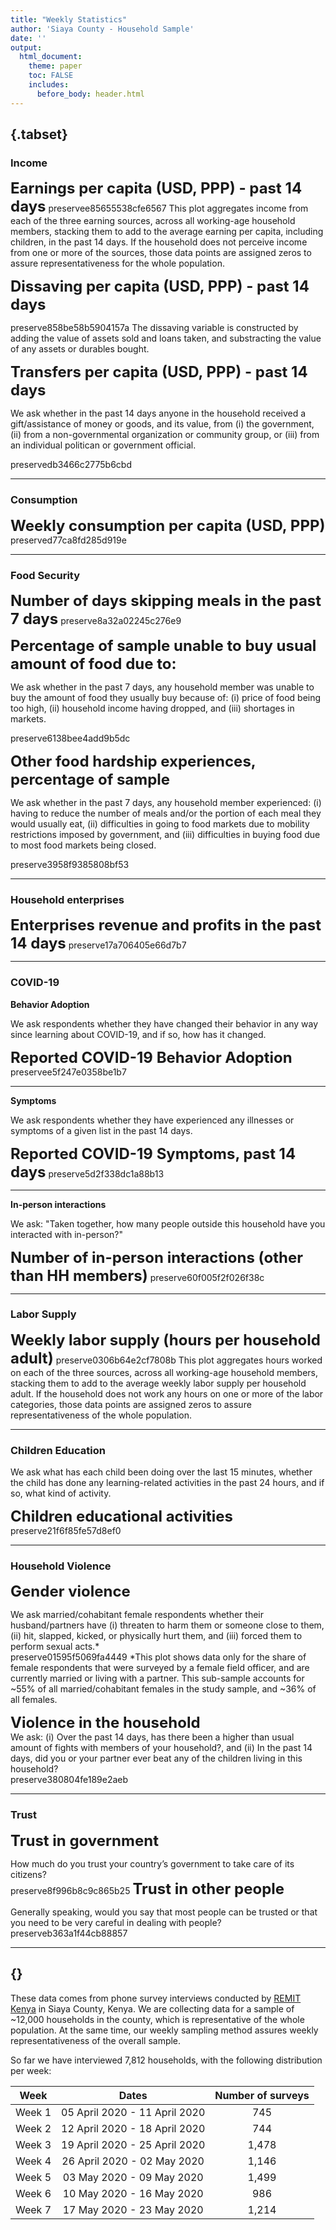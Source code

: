 ```yaml
---
title: "Weekly Statistics"
author: 'Siaya County - Household Sample'
date: ''
output:
  html_document:
    theme: paper
    toc: FALSE
    includes: 
      before_body: header.html
---
```




  
##  {.tabset}

### Income  
<font size="5">**Earnings per capita (USD, PPP) - past 14 days**</font>
preservee85655538cfe6567
  This plot aggregates income from each of the three earning sources, across all working-age household members, stacking them to add to the average earning per capita, including children, in the past 14 days. If the household does not perceive income from one or more of the sources, those data points are assigned zeros to assure representativeness for the whole population.  

<font size="5">**Dissaving per capita (USD, PPP) - past 14 days**</font>  

preserve858be58b5904157a
 The dissaving variable is constructed by adding the value of assets sold and loans taken, and substracting the value of any assets or durables bought.  
 
  <font size="5">**Transfers per capita (USD, PPP) - past 14 days**</font>  

We ask whether in the past 14 days anyone in the household received a gift/assistance of money or goods, and its value, from (i) the government, (ii) from a non-governmental organization or community group, or (iii) from an individual politican or government official.  

preservedb3466c2775b6cbd
  
*** 

### Consumption

<font size="5">**Weekly consumption per capita (USD, PPP)**</font>
preserved77ca8fd285d919e


*** 

### Food Security  
<font size="5">**Number of days skipping meals in the past 7 days**</font>
preserve8a32a02245c276e9
  
<font size="5">**Percentage of sample unable to buy usual amount of food due to:**</font>
   
We ask whether in the past 7 days, any household member was unable to buy the amount of food they usually buy because of: (i) price of food being too high, (ii) household income having dropped, and (iii) shortages in markets.  

preserve6138bee4add9b5dc
  
   <font size="5">**Other food hardship experiences, percentage of sample**</font>
   
We ask whether in the past 7 days, any household member experienced: (i) having to reduce the number of meals and/or the portion of each meal they would usually eat, (ii) difficulties in going to food markets due to mobility restrictions imposed by government, and (iii) difficulties in buying food due to most food markets being closed.

preserve3958f9385808bf53
  
***  
### Household enterprises  
<font size="5">**Enterprises revenue and profits in the past 14 days**</font>
preserve17a706405e66d7b7
  
  ***  

### COVID-19  

  **Behavior Adoption**  
    
    
  We ask respondents whether they have changed their behavior in any way since learning about COVID-19, and if so, how has it changed.
  
<font size="5">**Reported COVID-19 Behavior Adoption**</font>
preservee5f247e0358be1b7

***  
**Symptoms**  
  
We ask respondents whether they have experienced any illnesses or symptoms of a given list in the past 14 days.  
  
<font size="5">**Reported COVID-19 Symptoms, past 14 days**</font>
preserve5d2f338dc1a88b13


***  
**In-person interactions**

We ask: "Taken together, how many people outside this household have you interacted with in-person?"   
  
<font size="5">**Number of in-person interactions (other than HH members)**</font>
preserve60f005f2f026f38c

*** 
### Labor Supply

<font size="5">**Weekly labor supply (hours per household adult)**</font>
preserve0306b64e2cf7808b
This plot aggregates hours worked on each of the three sources, across all working-age household members, stacking them to add to the average weekly labor supply per household adult. If the household does not work any hours on one or more of the labor categories, those data points are assigned zeros to assure representativeness of the whole population. 

***  
### Children Education

We ask what has each child been doing over the last 15 minutes, whether the child has done any learning-related activities in the past 24 hours, and if so, what kind of activity.  
  
<font size="5">**Children educational activities**</font>
preserve21f6f85fe57d8ef0
  
***  
  
### Household Violence


<font size="5">**Gender violence**</font>

We ask married/cohabitant female respondents whether their husband/partners have (i) threaten to harm them or someone close to them, (ii) hit, slapped, kicked, or physically hurt them, and (iii) forced them to perform sexual acts.*  
preserve01595f5069fa4449
  *This plot shows data only for the share of female respondents that were surveyed by a female field officer, and are currently married or living with a partner. This sub-sample accounts for ~55% of all married/cohabitant females in the study sample, and ~36% of all females.  
  
<font size="5">**Violence in the household**</font>  
We ask: (i) Over the past 14 days, has there been a higher than usual amount of fights with members of your household?, and (ii) In the past 14 days, did you or your partner ever beat any of the children living in this household?  
preserve380804fe189e2aeb


***  

### Trust

<font size="5">**Trust in government**</font>  

How much do you trust your country’s government to take care of its citizens?  
preserve8f996b8c9c865b25
<font size="5">**Trust in other people**</font>  

Generally speaking, would you say that most people can be trusted or that you need to be very careful in dealing with people?  
preserveb363a1f44cb88857

***  

## {}
      
These data comes from phone survey interviews conducted by [REMIT Kenya](http://remitkenya.co.ke/) in Siaya County, Kenya. We are collecting data for a sample of ~12,000 households in the county, which is representative of the whole population. At the same time, our weekly sampling method assures weekly representativeness of the overall sample.

So far we have interviewed 7,812 households, with the following distribution per week:

| Week	| Dates	| Number of surveys |
|------|:-----:|:---------:|
| Week 1 |	05 April 2020 - 11 April 2020	| 745 |
| Week 2 |	12 April 2020 - 18 April 2020	| 744 |
| Week 3 |	19 April 2020 - 25 April 2020	| 1,478 |
| Week 4 |	26 April 2020 - 02 May 2020	| 1,146 |
| Week 5 |	03 May 2020 - 09 May 2020	| 1,499 |
| Week 6 |	10 May 2020 - 16 May 2020	| 986 |
| Week 7 |	17 May 2020 - 23 May 2020	| 1,214 |


